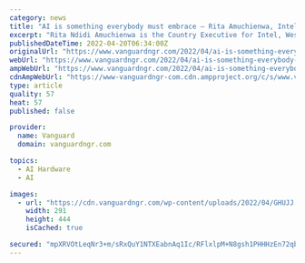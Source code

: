 ```yaml
---
category: news
title: "AI is something everybody must embrace — Rita Amuchienwa, Intel West Africa"
excerpt: "Rita Ndidi Amuchienwa is the Country Executive for Intel, West Africa a position she has occupied for over five years. Beyond making money, she likes solving problems and has work"
publishedDateTime: 2022-04-20T06:34:00Z
originalUrl: "https://www.vanguardngr.com/2022/04/ai-is-something-everybody-must-embrace-rita-amuchienwa-intel-west-africa/"
webUrl: "https://www.vanguardngr.com/2022/04/ai-is-something-everybody-must-embrace-rita-amuchienwa-intel-west-africa/"
ampWebUrl: "https://www.vanguardngr.com/2022/04/ai-is-something-everybody-must-embrace-rita-amuchienwa-intel-west-africa/amp/"
cdnAmpWebUrl: "https://www-vanguardngr-com.cdn.ampproject.org/c/s/www.vanguardngr.com/2022/04/ai-is-something-everybody-must-embrace-rita-amuchienwa-intel-west-africa/amp/"
type: article
quality: 57
heat: 57
published: false

provider:
  name: Vanguard
  domain: vanguardngr.com

topics:
  - AI Hardware
  - AI

images:
  - url: "https://cdn.vanguardngr.com/wp-content/uploads/2022/04/GHUJJ.jpg"
    width: 291
    height: 444
    isCached: true

secured: "mpXRVOtLeqNr3+m/sRxQuY1NTXEabnAq1Ic/RFlxlpM+N8gsh1PHHHzEn72qbyxzp73/motMDu46e/qQcCrVFm3GL9AbmyoGH6IWfI559ey5L7/eaxq3/z3bS3UcsRfgu9P7hAYgvqjwIei3jhelZ1XiffHcYq7NU+pWWyasIdVZfXmQ0U3z5kPQP9/Q5msVEcqWwgUymdWOx46+wDx5wdjlFUw1qQ1N5NSyTxjpndMrDx8ncNLtO96tcjL3R07wl2hTlEnywAHbLlK2k5p8AirjyAQL7QJ8v1BxaAd2NEHRQpEYzJl/kdRu16KdHrGqTxPj/e6UoaA0tSG3Nq43gx+63sfSlC1P+VDvh71BMaI=;nImBglq2/OFwjYVmXMvDEA=="
---
```


